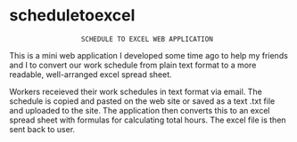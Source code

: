 scheduletoexcel
===============
                      SCHEDULE TO EXCEL WEB APPLICATION 
This is a mini web application I developed some time ago to help my friends and I 
to convert our work schedule from plain text format to a more readable, well-arranged 
excel spread sheet.

Workers receieved their work schedules in text format via email. The schedule is copied 
and pasted on the web site or saved as a text .txt file and uploaded to the site. 
The application then converts this to an excel spread sheet with formulas for calculating 
total hours. The excel file is then sent back to user. 
